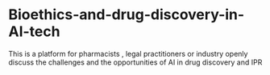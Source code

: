 # Bioethics-and-drug-discovery-in-AI-tech
This is a platform for pharmacists , legal practitioners or industry openly discuss the challenges and the opportunities of AI in drug discovery and IPR

